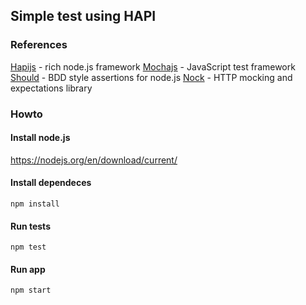 ## Simple test using HAPI

### References

[Hapijs](https://hapijs.com/) - rich node.js framework
[Mochajs](https://mochajs.org/) - JavaScript test framework
[Should](https://github.com/shouldjs/should.js) - BDD style assertions for node.js
[Nock](https://github.com/node-nock/nock) - HTTP mocking and expectations library

### Howto

#### Install node.js

https://nodejs.org/en/download/current/

#### Install dependeces
`npm install`

#### Run tests
`npm test`

#### Run app
`npm start `
